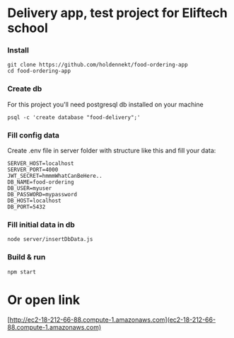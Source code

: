 # Delivery app, test project for Eliftech school

### Install

```
git clone https://github.com/holdennekt/food-ordering-app
cd food-ordering-app
```

### Create db

For this project you'll need postgresql db installed on your machine

```
psql -c 'create database "food-delivery";'
```

### Fill config data

Create .env file in server folder with structure like this and fill your data:

```
SERVER_HOST=localhost
SERVER_PORT=4000
JWT_SECRET=hmmmWhatCanBeHere..
DB_NAME=food-ordering
DB_USER=myuser
DB_PASSWORD=mypassword
DB_HOST=localhost
DB_PORT=5432
```

### Fill initial data in db

```
node server/insertDbData.js
```

### Build & run

```
npm start
```

# Or open link
[http://ec2-18-212-66-88.compute-1.amazonaws.com](ec2-18-212-66-88.compute-1.amazonaws.com)
